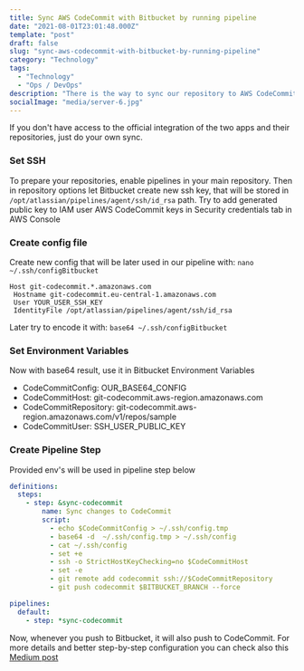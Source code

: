 ```yaml
---
title: Sync AWS CodeCommit with Bitbucket by running pipeline
date: "2021-08-01T23:01:48.000Z"
template: "post"
draft: false
slug: "sync-aws-codecommit-with-bitbucket-by-running-pipeline"
category: "Technology"
tags:
  - "Technology"
  - "Ops / DevOps"
description: "There is the way to sync our repository to AWS CodeCommit and other services to be later used in private pipelines - without additional app auths"
socialImage: "media/server-6.jpg"
---
```

If you don't have access to the official integration of the two apps and their repositories, just do your own sync.

### Set SSH
To prepare your repositories, enable pipelines in your main repository. Then in repository options let Bitbucket create new ssh key, that will be stored in `/opt/atlassian/pipelines/agent/ssh/id_rsa` path.
Try to add generated public key to IAM user AWS CodeCommit keys in Security credentials tab in AWS Console 

### Create config file
Create new config that will be later used in our pipeline with: `nano ~/.ssh/configBitbucket`

```config
Host git-codecommit.*.amazonaws.com
 Hostname git-codecommit.eu-central-1.amazonaws.com
 User YOUR_USER_SSH_KEY
 IdentityFile /opt/atlassian/pipelines/agent/ssh/id_rsa
```
Later try to encode it with: `base64 ~/.ssh/configBitbucket`

### Set Environment Variables
Now with base64 result, use it in Bitbucket Environment Variables

- CodeCommitConfig: OUR_BASE64_CONFIG
- CodeCommitHost: git-codecommit.aws-region.amazonaws.com
- CodeCommitRepository: git-codecommit.aws-region.amazonaws.com/v1/repos/sample
- CodeCommitUser: SSH_USER_PUBLIC_KEY

### Create Pipeline Step

Provided env's will be used in pipeline step below

```yaml
definitions: 
  steps:
    - step: &sync-codecommit
        name: Sync changes to CodeCommit
        script:
          - echo $CodeCommitConfig > ~/.ssh/config.tmp
          - base64 -d  ~/.ssh/config.tmp > ~/.ssh/config
          - cat ~/.ssh/config
          - set +e
          - ssh -o StrictHostKeyChecking=no $CodeCommitHost
          - set -e
          - git remote add codecommit ssh://$CodeCommitRepository
          - git push codecommit $BITBUCKET_BRANCH --force

pipelines:
  default:
    - step: *sync-codecommit
```

Now, whenever you push to Bitbucket, it will also push to CodeCommit. For more details and better step-by-step configuration you can check also this [Medium post](https://medium.com/@wooltar/aws-codecommit-push-from-bitbucket-pipeline-2f5e08fe3629)